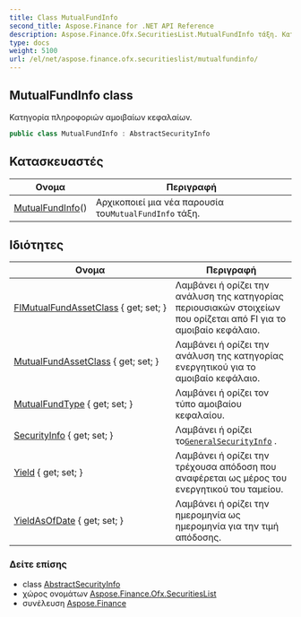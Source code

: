 ```yaml
---
title: Class MutualFundInfo
second_title: Aspose.Finance for .NET API Reference
description: Aspose.Finance.Ofx.SecuritiesList.MutualFundInfo τάξη. Κατηγορία πληροφοριών αμοιβαίων κεφαλαίων.
type: docs
weight: 5100
url: /el/net/aspose.finance.ofx.securitieslist/mutualfundinfo/
---
```

## MutualFundInfo class

Κατηγορία πληροφοριών αμοιβαίων κεφαλαίων.

```csharp
public class MutualFundInfo : AbstractSecurityInfo
```

## Κατασκευαστές

| Ονομα | Περιγραφή |
| --- | --- |
| [MutualFundInfo](mutualfundinfo/)() | Αρχικοποιεί μια νέα παρουσία του`MutualFundInfo` τάξη. |

## Ιδιότητες

| Ονομα | Περιγραφή |
| --- | --- |
| [FIMutualFundAssetClass](../../aspose.finance.ofx.securitieslist/mutualfundinfo/fimutualfundassetclass/) { get; set; } | Λαμβάνει ή ορίζει την ανάλυση της κατηγορίας περιουσιακών στοιχείων που ορίζεται από FI για το αμοιβαίο κεφάλαιο. |
| [MutualFundAssetClass](../../aspose.finance.ofx.securitieslist/mutualfundinfo/mutualfundassetclass/) { get; set; } | Λαμβάνει ή ορίζει την ανάλυση της κατηγορίας ενεργητικού για το αμοιβαίο κεφάλαιο. |
| [MutualFundType](../../aspose.finance.ofx.securitieslist/mutualfundinfo/mutualfundtype/) { get; set; } | Λαμβάνει ή ορίζει τον τύπο αμοιβαίου κεφαλαίου. |
| [SecurityInfo](../../aspose.finance.ofx.securitieslist/abstractsecurityinfo/securityinfo/) { get; set; } | Λαμβάνει ή ορίζει το[`GeneralSecurityInfo`](../generalsecurityinfo/) . |
| [Yield](../../aspose.finance.ofx.securitieslist/mutualfundinfo/yield/) { get; set; } | Λαμβάνει ή ορίζει την τρέχουσα απόδοση που αναφέρεται ως μέρος του ενεργητικού του ταμείου. |
| [YieldAsOfDate](../../aspose.finance.ofx.securitieslist/mutualfundinfo/yieldasofdate/) { get; set; } | Λαμβάνει ή ορίζει την ημερομηνία ως ημερομηνία για την τιμή απόδοσης. |

### Δείτε επίσης

* class [AbstractSecurityInfo](../abstractsecurityinfo/)
* χώρος ονομάτων [Aspose.Finance.Ofx.SecuritiesList](../../aspose.finance.ofx.securitieslist/)
* συνέλευση [Aspose.Finance](../../)


